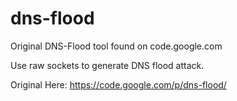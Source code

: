 # dns-flood
Original DNS-Flood tool found on code.google.com

Use raw sockets to generate DNS flood attack.

Original Here: https://code.google.com/p/dns-flood/
